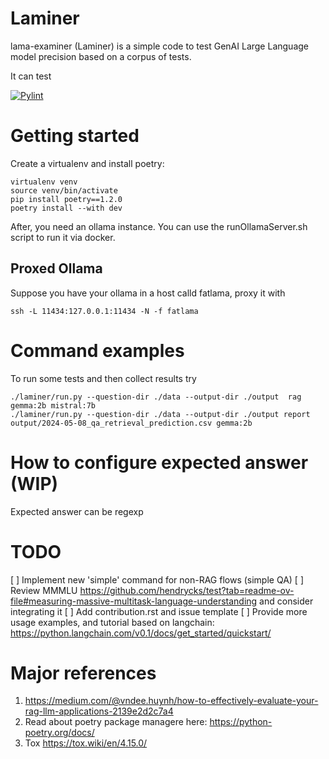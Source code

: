# Laminer
lama-examiner (Laminer) is a simple code to test GenAI Large Language model precision based on a corpus of tests.

It can test

[![Pylint](https://github.com/daitangio/laminer/actions/workflows/pylint.yml/badge.svg)](https://github.com/daitangio/laminer/actions/workflows/pylint.yml)

# Getting started
Create a virtualenv and install poetry:

    virtualenv venv
    source venv/bin/activate
    pip install poetry==1.2.0
    poetry install --with dev

After, you need an ollama instance. You can use the runOllamaServer.sh script to run it via docker.

## Proxed Ollama
Suppose you have your ollama in a host calld fatlama, proxy it with

    ssh -L 11434:127.0.0.1:11434 -N -f fatlama


# Command examples

To run some tests and then collect results try

    ./laminer/run.py --question-dir ./data --output-dir ./output  rag gemma:2b mistral:7b     
    ./laminer/run.py --question-dir ./data --output-dir ./output report output/2024-05-08_qa_retrieval_prediction.csv gemma:2b

# How to configure expected answer (WIP)

Expected answer can be regexp


# TODO

[ ] Implement new 'simple' command for non-RAG flows (simple QA)
[ ] Review MMMLU https://github.com/hendrycks/test?tab=readme-ov-file#measuring-massive-multitask-language-understanding and consider integrating it
[ ] Add contribution.rst and issue template
[ ] Provide more usage examples, and tutorial based on langchain:
    https://python.langchain.com/v0.1/docs/get_started/quickstart/

# Major references

1) https://medium.com/@vndee.huynh/how-to-effectively-evaluate-your-rag-llm-applications-2139e2d2c7a4
2) Read about poetry package managere here: https://python-poetry.org/docs/
3) Tox https://tox.wiki/en/4.15.0/